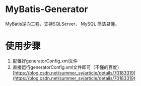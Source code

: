 # MyBatis-Generator
MyBatis逆向工程，支持SQLServer， MySQL 简洁易懂。

# 使用步骤
1. 配置好generatorConfig.xml文件
2. 直接运行generatorConfig.xml文件即可（不懂的百度）[https://blog.csdn.net/summer_sy/article/details/70183319](https://blog.csdn.net/summer_sy/article/details/70183319)
